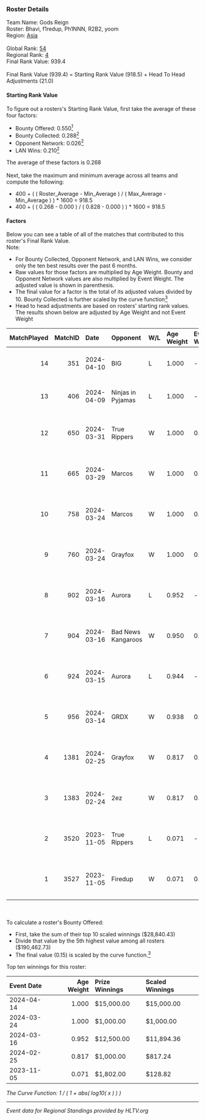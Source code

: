 ### Roster Details<br />
Team Name: Gods Reign<br />
Roster: Bhavi, f1redup, Ph1NNN, R2B2, yoom<br />
Region: [Asia]( ../standings_asia.md)<br />
<br />
Global Rank: [54](../standings_global.md)<br />
Regional Rank: [4]( ../standings_asia.md)<br />
Final Rank Value:  939.4<br />
<br />
Final Rank Value (939.4) = Starting Rank Value (918.5) + Head To Head Adjustments (21.0)<br />

#### Starting Rank Value<br />
To figure out a rosters's Starting Rank Value, first take the average of these four factors:<br />
- Bounty Offered: 0.550[<sup>1</sup>](#table2)
- Bounty Collected: 0.288[<sup>2</sup>](#table1)
- Opponent Network: 0.026[<sup>2</sup>](#table1)
- LAN Wins: 0.210[<sup>2</sup>](#table1)

The average of these factors is 0.268<br />
<br />
Next, take the maximum and minimum average across all teams and compute the following:<br />
- 400 + ( ( Roster_Average - Min_Average ) / ( Max_Average - Min_Average ) ) * 1600 = 918.5
- 400 + ( ( 0.268 - 0.000 ) / ( 0.828 - 0.000 ) ) * 1600 = 918.5


#### Factors<br />
Below you can see a table of all of the matches that contributed to this roster's Final Rank Value.<br />
Note:<br />

- For Bounty Collected, Opponent Network, and LAN Wins, we consider only the ten best results over the past 6 months.
- Raw values for those factors are multiplied by Age Weight. Bounty and Opponent Network values are also multiplied by Event Weight. The adjusted value is shown in parenthesis.
- The final value for a factor is the total of its adjusted values divided by 10. Bounty Collected is further scaled by the curve function[<sup>3</sup>](#curveFunction)
- Head to head adjustments are based on rosters' starting rank values. The results shown below are adjusted by Age Weight and not Event Weight
<span id="table1"></span><br />


| MatchPlayed | MatchID | Date       | Opponent           | W/L | Age Weight | Event Weight | Bounty Collected | Opponent Network | LAN Wins  | H2H Adjustment | Participating Roster                   |
| -: | -: | :- | :- | :- | :- | :- | :- | :- | :- | -: | :- |
|          14 |     351 | 2024-04-10 | BIG                | L   | 1.000      | -            | -                | -                | -         |          -5.76 | Bhavi, f1redup, Ph1NNN, R2B2, yoom     |
|          13 |     406 | 2024-04-09 | Ninjas in Pyjamas  | L   | 1.000      | -            | -                | -                | -         |         -15.12 | Bhavi, f1redup, Ph1NNN, R2B2, yoom     |
|          12 |     650 | 2024-03-31 | True Rippers       | W   | 1.000      | 0.143        | 0.050 (0.007)    | 0.182 (0.026)    | 0 (0.000) |          11.52 | Bhavi, f1redup, Ph1NNN, R2B2, reV3nnnn |
|          11 |     665 | 2024-03-29 | Marcos             | W   | 1.000      | 0.143        | 0.003 (0.000)    | 0.046 (0.007)    | 0 (0.000) |           5.69 | Bhavi, f1redup, Ph1NNN, R2B2, reV3nnnn |
|          10 |     758 | 2024-03-24 | Marcos             | W   | 1.000      | 0.262        | 0.003 (0.001)    | 0.046 (0.012)    | 0 (0.000) |           6.00 | Bhavi, f1redup, Ph1NNN, R2B2, reV3nnnn |
|           9 |     760 | 2024-03-24 | Grayfox            | W   | 1.000      | 0.262        | 0.004 (0.001)    | 0.038 (0.010)    | 0 (0.000) |           4.52 | Bhavi, f1redup, Ph1NNN, R2B2, reV3nnnn |
|           8 |     902 | 2024-03-16 | Aurora             | L   | 0.952      | -            | -                | -                | -         |          -3.76 | Bhavi, f1redup, Ph1NNN, R2B2, reV3nnnn |
|           7 |     904 | 2024-03-16 | Bad News Kangaroos | W   | 0.950      | 0.432        | 0.046 (0.019)    | 0.429 (0.176)    | 1 (0.950) |          13.68 | Bhavi, f1redup, Ph1NNN, R2B2, reV3nnnn |
|           6 |     924 | 2024-03-15 | Aurora             | L   | 0.944      | -            | -                | -                | -         |          -3.62 | Bhavi, f1redup, Ph1NNN, R2B2, reV3nnnn |
|           5 |     956 | 2024-03-14 | GRDX               | W   | 0.938      | 0.432        | 0.012 (0.005)    | 0.000 (0.000)    | 1 (0.938) |           3.48 | Bhavi, f1redup, Ph1NNN, R2B2, reV3nnnn |
|           4 |    1381 | 2024-02-25 | Grayfox            | W   | 0.817      | 0.262        | 0.004 (0.001)    | 0.038 (0.008)    | 0 (0.000) |           4.04 | Bhavi, f1redup, Ph1NNN, R2B2, reV3nnnn |
|           3 |    1383 | 2024-02-24 | 2ez                | W   | 0.817      | 0.262        | 0.000 (0.000)    | 0.079 (0.017)    | 0 (0.000) |           1.42 | Bhavi, f1redup, Ph1NNN, R2B2, reV3nnnn |
|           2 |    3520 | 2023-11-05 | True Rippers       | L   | 0.071      | -            | -                | -                | -         |          -1.32 | Bhavi, CycloneF, ELV1S, f1redup, R2B2  |
|           1 |    3527 | 2023-11-05 | Firedup            | W   | 0.071      | 0.310        | 0.000 (0.000)    | 0.000 (0.000)    | 1 (0.071) |           0.20 | Bhavi, CycloneF, ELV1S, f1redup, R2B2  |

<br />
<span id="table2"></span><br />
To calculate a roster's Bounty Offered:<br />

- First, take the sum of their top 10 scaled winnings ($28,840.43)
- Divide that value by the 5th highest value among all rosters ($190,462.73)
- The final value (0.15) is scaled by the curve function.[<sup>3</sup>](#curveFunction)

Top ten winnings for this roster:<br />

| Event Date | Age Weight | Prize Winnings | Scaled Winnings |
| :- | -: | :- | :- |
| 2024-04-14 |      1.000 | $15,000.00     | $15,000.00      |
| 2024-03-24 |      1.000 | $1,000.00      | $1,000.00       |
| 2024-03-16 |      0.952 | $12,500.00     | $11,894.36      |
| 2024-02-25 |      0.817 | $1,000.00      | $817.24         |
| 2023-11-05 |      0.071 | $1,802.00      | $128.82         |


<span id="curveFunction"></span>_The Curve Function: 1 / ( 1 + abs( log10( x ) ) )_<br />

---
_Event data for Regional Standings provided by HLTV.org_<br />
